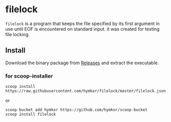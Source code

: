filelock
========

`filelock` is a program that keeps the file specified by its first argument in use until EOF is encountered on standard input.
it was created for testing file locking.

Install
-------

Download the binary package from [Releases](https://github.com/hymkor/filelock/releases) and extract the executable.

### for scoop-installer

```
scoop install https://raw.githubusercontent.com/hymkor/filelock/master/filelock.json
```

or

```
scoop bucket add hymkor https://github.com/hymkor/scoop-bucket
scoop install filelock
```
